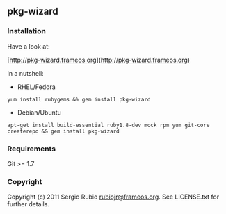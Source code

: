 ## pkg-wizard

### Installation

Have a look at:

[http://pkg-wizard.frameos.org](http://pkg-wizard.frameos.org)

In a nutshell:

* RHEL/Fedora

`yum install rubygems &% gem install pkg-wizard`

* Debian/Ubuntu

`apt-get install build-essential ruby1.8-dev mock rpm yum git-core createrepo && gem install pkg-wizard`

### Requirements

Git >= 1.7

### Copyright

Copyright (c) 2011 Sergio Rubio <rubiojr@frameos.org>. See LICENSE.txt for
further details.


